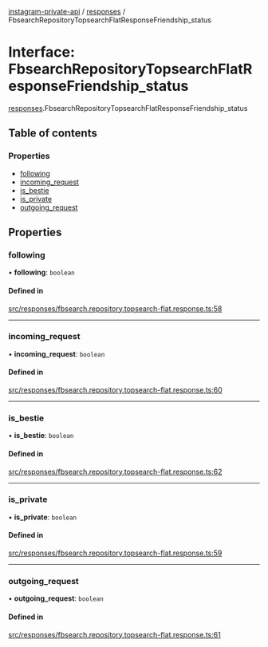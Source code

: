[instagram-private-api](../../README.md) / [responses](../../modules/responses.md) / FbsearchRepositoryTopsearchFlatResponseFriendship_status

# Interface: FbsearchRepositoryTopsearchFlatResponseFriendship\_status

[responses](../../modules/responses.md).FbsearchRepositoryTopsearchFlatResponseFriendship_status

## Table of contents

### Properties

- [following](FbsearchRepositoryTopsearchFlatResponseFriendship_status.md#following)
- [incoming\_request](FbsearchRepositoryTopsearchFlatResponseFriendship_status.md#incoming_request)
- [is\_bestie](FbsearchRepositoryTopsearchFlatResponseFriendship_status.md#is_bestie)
- [is\_private](FbsearchRepositoryTopsearchFlatResponseFriendship_status.md#is_private)
- [outgoing\_request](FbsearchRepositoryTopsearchFlatResponseFriendship_status.md#outgoing_request)

## Properties

### following

• **following**: `boolean`

#### Defined in

[src/responses/fbsearch.repository.topsearch-flat.response.ts:58](https://github.com/Nerixyz/instagram-private-api/blob/4971f34/src/responses/fbsearch.repository.topsearch-flat.response.ts#L58)

___

### incoming\_request

• **incoming\_request**: `boolean`

#### Defined in

[src/responses/fbsearch.repository.topsearch-flat.response.ts:60](https://github.com/Nerixyz/instagram-private-api/blob/4971f34/src/responses/fbsearch.repository.topsearch-flat.response.ts#L60)

___

### is\_bestie

• **is\_bestie**: `boolean`

#### Defined in

[src/responses/fbsearch.repository.topsearch-flat.response.ts:62](https://github.com/Nerixyz/instagram-private-api/blob/4971f34/src/responses/fbsearch.repository.topsearch-flat.response.ts#L62)

___

### is\_private

• **is\_private**: `boolean`

#### Defined in

[src/responses/fbsearch.repository.topsearch-flat.response.ts:59](https://github.com/Nerixyz/instagram-private-api/blob/4971f34/src/responses/fbsearch.repository.topsearch-flat.response.ts#L59)

___

### outgoing\_request

• **outgoing\_request**: `boolean`

#### Defined in

[src/responses/fbsearch.repository.topsearch-flat.response.ts:61](https://github.com/Nerixyz/instagram-private-api/blob/4971f34/src/responses/fbsearch.repository.topsearch-flat.response.ts#L61)
